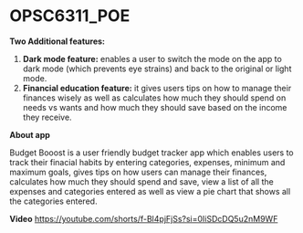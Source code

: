 # OPSC6311_POE

**Two Additional features:**

1. **Dark mode feature:** enables a user to switch the mode on the app to dark mode (which prevents eye strains) and back to the original or light mode.
2. **Financial education feature:** it gives users tips on how to manage their finances wisely as well as calculates how much they should spend on needs vs wants and how much they should save based on the income they receive.

**About app**

Budget Booost is a user friendly budget tracker app which enables users to track their finacial habits by entering categories, expenses, minimum and maximum goals, gives tips on how users can manage their finances, calculates how much they should spend and save, view a list of all the expenses and categories entered as well as view a pie chart that shows all the categories entered. 

**Video**
https://youtube.com/shorts/f-Bl4pjFjSs?si=0IiSDcDQ5u2nM9WF

